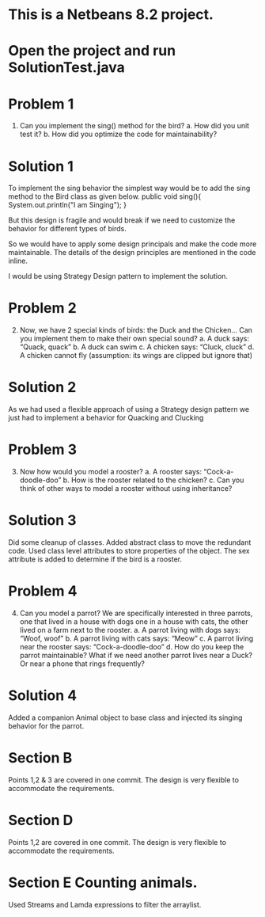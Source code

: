 # This is a Netbeans 8.2 project. 
# Open the project and run SolutionTest.java

# Problem 1
1. Can you implement the sing() method for the bird?
a. How did you unit test it?
b. How did you optimize the code for maintainability?

# Solution 1
To implement the sing behavior the simplest way would be to add the
sing method to the Bird class as given below.
    public void sing(){
        System.out.println("I am Singing");
    }

But this design is fragile and would break if we need to customize the
behavior for different types of birds. 

So we would have to apply some design principals and make the code more maintainable.
The details of the design principles are mentioned in the code inline.

I would be using Strategy Design pattern to implement the solution.

# Problem 2

2. Now, we have 2 special kinds of birds: the Duck and the Chicken... 
Can you implement them to make their own special sound?
a. A duck says: “Quack, quack”
b. A duck can swim
c. A chicken says: “Cluck, cluck”
d. A chicken cannot fly (assumption: its wings are clipped but ignore that)

# Solution 2

As we had used a flexible approach of using a Strategy design pattern
we just had to implement a behavior for Quacking and Clucking

# Problem 3

3. Now how would you model a rooster?
a. A rooster says: “Cock-a-doodle-doo”
b. How is the rooster related to the chicken?
c. Can you think of other ways to model a rooster without using inheritance?

# Solution 3
Did some cleanup of classes. Added abstract class to move the redundant code.
Used class level attributes to store properties of the object. The sex attribute 
is added to determine if the bird is a rooster.

# Problem 4

4. Can you model a parrot? We are specifically interested in three parrots, 
one that lived in a house with dogs one in a house with cats, the other lived 
on a farm next to the rooster.
a. A parrot living with dogs says: “Woof, woof”
b. A parrot living with cats says: “Meow”
c. A parrot living near the rooster says: “Cock-a-doodle-doo”
d. How do you keep the parrot maintainable? What if we need another parrot
lives near a Duck? Or near a phone that rings frequently?

# Solution 4
Added a companion Animal object to base class and injected its singing behavior 
for the parrot.

# Section B
Points 1,2 & 3 are covered in one commit. The design is very flexible to 
accommodate the requirements.

# Section D
Points 1,2 are covered in one commit. The design is very flexible to 
accommodate the requirements.

# Section E Counting animals.
Used Streams and Lamda expressions to filter the arraylist. 